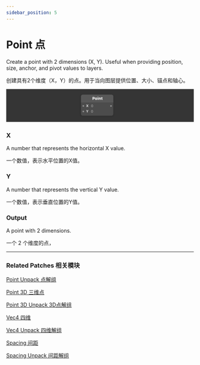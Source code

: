 ```yaml
---
sidebar_position: 5
---
```


# Point 点

Create a point with 2 dimensions (X, Y). Useful when providing position, size, anchor, and pivot values to layers.

创建具有2个维度（X，Y）的点。用于当向图层提供位置、大小、锚点和轴心。

![Image](./../../../static/img/docs/Utility/point.png)

### X

A number that represents the horizontal X value.

一个数值，表示水平位置的X值。

### Y

A number that represents the vertical Y value.

一个数值，表示垂直位置的Y值。

### Output

A point with 2 dimensions.

一个 2 个维度的点，

------

### Related Patches 相关模块

[Point Unpack 点解组](./Point%20Unpack.md)

[Point 3D 三维点](./Point%203D.md)

[Point 3D Unpack 3D点解组](./Point%203D%20Unpack.md)

[Vec4 四维](./Vec4.md)

[Vec4 Unpack 四维解组](./Vec4%20Unpack.md)

[Spacing 间距](./Spacing.md)

[Spacing Unpack 间距解组](./Spacing%20Unpack.md)
